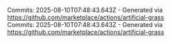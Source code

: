 Commits: 2025-08-10T07:48:43.643Z - Generated via https://github.com/marketplace/actions/artificial-grass
<br>
Commits: 2025-08-10T07:48:43.643Z - Generated via https://github.com/marketplace/actions/artificial-grass
<br>
